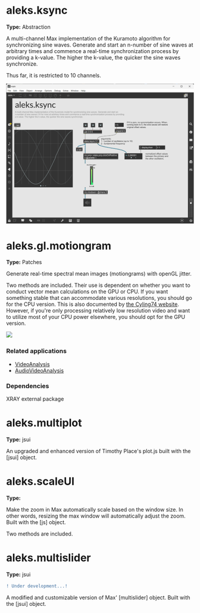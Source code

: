 # aleks.ksync

**Type:** Abstraction

A multi-channel Max implementation of the Kuramoto algorithm for synchronizing sine waves. Generate and start an n-number of sine waves at arbitrary times and commence a real-time synchronization process by providing a k-value. The higher the k-value, the quicker the sine waves synchronize.

Thus far, it is restricted to 10 channels.

<p align="left">
 <img src="img/ksync.png" width="auto">
</p>

# aleks.gl.motiongram

**Type:** Patches

Generate real-time spectral mean images (motiongrams) with openGL jitter.

Two methods are included. Their use is dependent on whether you want to conduct vector mean calculations on the GPU or CPU. If you want something stable that can accommodate various resolutions, you should go for the CPU version. This is also documented by [the Cyling74 website](https://cycling74.com/tutorials/best-practices-in-jitter-part-1). However, if you're only processing relatively low resolution video and want to utilize most of your CPU power elsewhere, you should opt for the GPU version.

<p align="left">
 <img src="img/figure.gif" width=440>
</p>

### Related applications

- [VideoAnalysis](https://github.com/fourMs/VideoAnalysis)
- [AudioVideoAnalysis](https://github.com/fourMs/AudioVideoAnalysis)

### Dependencies

XRAY external package

# aleks.multiplot

**Type:** jsui

An upgraded and enhanced version of Timothy Place's plot.js built with the [jsui] object.

# aleks.scaleUI

**Type:**

Make the zoom in Max automatically scale based on the window size. In other words, resizing the max window will automatically adjust the zoom. Built with the [js] object.

Two methods are included.

# aleks.multislider

**Type:** jsui

```diff
! Under development...!
```

A modified and customizable version of Max' [multislider] object. Built with the [jsui] object.
